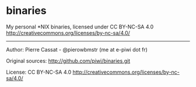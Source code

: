 binaries
========

My personal *NIX binaries, licensed under CC BY-NC-SA 4.0 <http://creativecommons.org/licenses/by-nc-sa/4.0/>

----

Author: Pierre Cassat - @pierowbmstr (me at e-piwi dot fr)

Original sources: <http://github.com/piwi/binaries.git>

License: CC BY-NC-SA 4.0 <http://creativecommons.org/licenses/by-nc-sa/4.0/>
